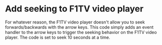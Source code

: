 # Add seeking to F1TV video player

For whatever reason, the F1TV video player doesn't allow you to seek forwards/backwards with the arrow keys. This code simply adds an event handler to the arrow keys to trigger the seeking behavior on the F1TV video player. The code is set to seek 10 seconds at a time.
